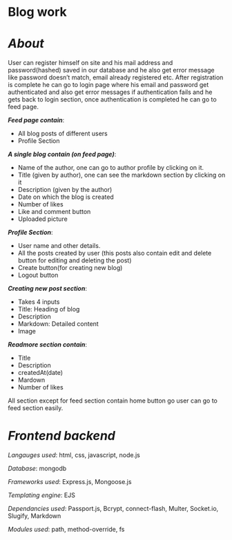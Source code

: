 # Blog work

# _About_

User can register himself on site and his mail address and password(hashed) saved in our database and he also get error message like password doesn’t match, email already registered etc. After registration is complete he can go to login page where his email and password get authenticated and also get error messages if authentication fails and he gets back to login section, once authentication is completed he can go to feed page.

**_Feed page contain_**:

-	All blog posts of different users
-	Profile Section

**_A single blog contain (on feed page)_**:

-	Name of the author, one can go to author profile by clicking on it.
-	Title (given by author), one can see the markdown section by clicking on it
-	Description (given by the author)
-	Date on which the blog is created
-	Number of likes
-	Like and comment button
-	Uploaded picture

**_Profile Section_**:

-	User name and other details.
-	All the posts created by user (this posts also contain edit and delete button for editing and deleting the post)
-	Create button(for creating new blog)
-	Logout button

**_Creating new post section_**:

-	Takes 4 inputs
-	Title: Heading of blog
-	Description
-	Markdown: Detailed content
-	Image

**_Readmore section contain_**:

-	Title
-	Description
-	createdAt(date)
-	Mardown
-	Number of likes

All section except for feed section contain home button go user can go to feed section easily.

# _Frontend backend_

_Langauges used_: html, css, javascript, node.js

_Database_: mongodb

_Frameworks used_: Express.js, Mongoose.js

_Templating engine_: EJS

_Dependancies used_: Passport.js, Bcrypt, connect-flash, Multer, Socket.io, Slugify, Markdown

_Modules used_: path, method-override, fs

